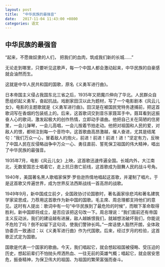 ```yaml
---
layout: post
title:  "中华民族的最强音"
date:   2017-11-04 11:43:00 +0800
categories: 语文
---
```


## 中华民族的最强音

“起来，不愿做奴隶的人们，
把我们的血肉，筑成我们新的长城……”

无论走到哪里，只要听见这歌声，每一个中国人都会激动起来，中华民族的自豪感就会油然而生。

这就是中华人民共和国的国歌，原名《义勇军进行曲》。

日本帝国主义侵占我国东北三省之后，1935年又把魔爪伸向了华北。人民群众自愿组织起义勇军，奋起抗战。戏剧家田汉以此为题材，写了一个电影剧本《风云儿女》，电影的主题歌就是《义勇军进行曲》。田汉是在被国民党特务逮捕前，把这首歌词写在香烟的包装纸上的。后来，这首歌词交到音乐家聂耳手中。聂耳看到这振奋人心的歌词，激发起极大的创作热情，立即动手谱曲。他把自己关在简陋的住房里，一会儿弹琴，一会儿高唱，一会儿按着节拍走动。他把对祖国和人民的爱，对敌人的恨，都倾注到每一个音符中。这首歌曲高昂激越，催人奋进，尤其是结尾句：“我们万众一心，冒着敌人的炮火，前进！前进！前进！进！”坚定有力，反映了中国人民在反侵略战争中万众一心、勇往直前、誓死保卫祖国的伟大精神，唱出了中华民族的最强音。

1935年7月，电影《风云儿女》上映，这首歌迅速传遍全国。长城内外，大江南北，无数爱国志士唱着它，走上抗日救亡前线，这首歌成为鼓舞人民的战斗号角。

1940年，美国著名黑人歌唱家保罗·罗伯逊热情地唱起这首歌，并灌制了唱片。于是这首歌又传遍世界，成为世界反法西斯战线一首高昂的战歌。

1949年9月，新中国成立前夕，全国政协讨论国歌时，著名画家徐悲鸿和著名建筑学家梁思成，力荐用这首歌作为新中国的国歌。毛主席、周总理都支持他们的意见。这时有人提出：歌词中有一句“中华民族到了最危险的时候”，而眼下革命取得胜利，新中国即将成立，是否应该把这句改一下。周总理说：“我们面前还有帝国主义反动派，我们的建设越有进展，敌人越嫉恨我们，就越想法破坏我们，你能说不危险了吗？倒不如留下这句词，使我们警钟长鸣。”一席话使人豁然开朗，全体政协委员一致通过：以《义勇军进行曲》作为代国歌。后来，经过岁月的检验，这首歌正式定为国歌。

国歌是代表一个国家的歌曲。今天，我们唱起它，就会想起祖国被侵略、受压迫的历史，想起前辈们不怕抛头颅洒热血、一往无前的英雄气概；唱起它，就会居安思危，振奋精神，为保卫伟大的祖国、为祖国的繁荣富强而奋斗。
